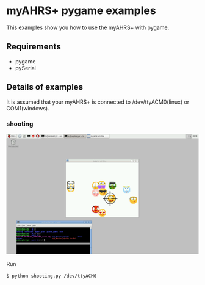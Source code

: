 # myAHRS+ pygame examples

This examples show you how to use the myAHRS+ with pygame.  

## Requirements

* pygame
* pySerial 

## Details of examples  

It is assumed that your myAHRS+ is connected to /dev/ttyACM0(linux) or COM1(windows).

### shooting

![ScreenShot](../images/pygame_shooting.png)

Run  

```
$ python shooting.py /dev/ttyACM0
```

